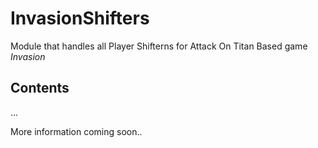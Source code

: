 # InvasionShifters
Module that handles all Player Shifterns for Attack On Titan Based game *Invasion*

## Contents
...

More information coming soon..